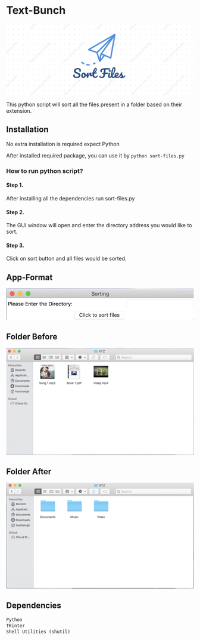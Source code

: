 # Text-Bunch

![](./images/icon.png)

This python script will sort all the files present in a folder based on their extension.




## Installation
No extra installation is required expect Python




After installed required package, you can use it by
`python sort-files.py`



### How to run python script? 
#### Step 1.
After installing all the dependencies run sort-files.py
#### Step 2.
The GUI window will open and enter the directory address you would like to sort.
#### Step 3.
Click on sort button and all files would be sorted.


## App-Format
![](./images/app.png)

## Folder Before
![](./images/before.png)

## Folder After
![](./images/after.png)

## Dependencies
```text
Python
TKinter
Shell Utilities (shutil)
```


